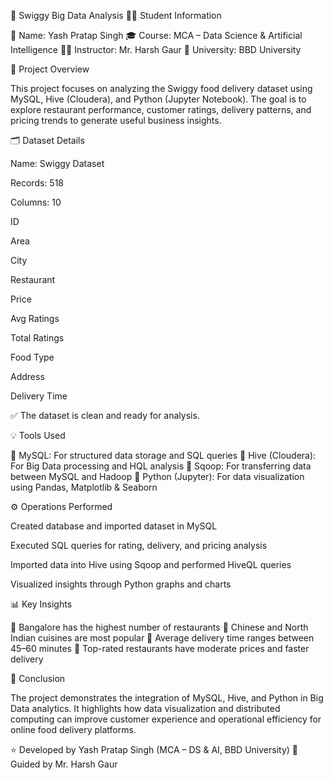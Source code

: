 🍴 Swiggy Big Data Analysis
👨‍🎓 Student Information

👤 Name: Yash Pratap Singh
🎓 Course: MCA – Data Science & Artificial Intelligence
👨‍🏫 Instructor: Mr. Harsh Gaur
🏫 University: BBD University

📘 Project Overview

This project focuses on analyzing the Swiggy food delivery dataset using MySQL, Hive (Cloudera), and Python (Jupyter Notebook).
The goal is to explore restaurant performance, customer ratings, delivery patterns, and pricing trends to generate useful business insights.

🗂️ Dataset Details

Name: Swiggy Dataset

Records: 518

Columns: 10

ID

Area

City

Restaurant

Price

Avg Ratings

Total Ratings

Food Type

Address

Delivery Time

✅ The dataset is clean and ready for analysis.

💡 Tools Used

🔹 MySQL: For structured data storage and SQL queries
🔹 Hive (Cloudera): For Big Data processing and HQL analysis
🔹 Sqoop: For transferring data between MySQL and Hadoop
🔹 Python (Jupyter): For data visualization using Pandas, Matplotlib & Seaborn

⚙️ Operations Performed

Created database and imported dataset in MySQL

Executed SQL queries for rating, delivery, and pricing analysis

Imported data into Hive using Sqoop and performed HiveQL queries

Visualized insights through Python graphs and charts

📊 Key Insights

📍 Bangalore has the highest number of restaurants
📍 Chinese and North Indian cuisines are most popular
📍 Average delivery time ranges between 45–60 minutes
📍 Top-rated restaurants have moderate prices and faster delivery

🏁 Conclusion

The project demonstrates the integration of MySQL, Hive, and Python in Big Data analytics.
It highlights how data visualization and distributed computing can improve customer experience and operational efficiency for online food delivery platforms.

⭐ Developed by Yash Pratap Singh (MCA – DS & AI, BBD University)
🧠 Guided by Mr. Harsh Gaur
